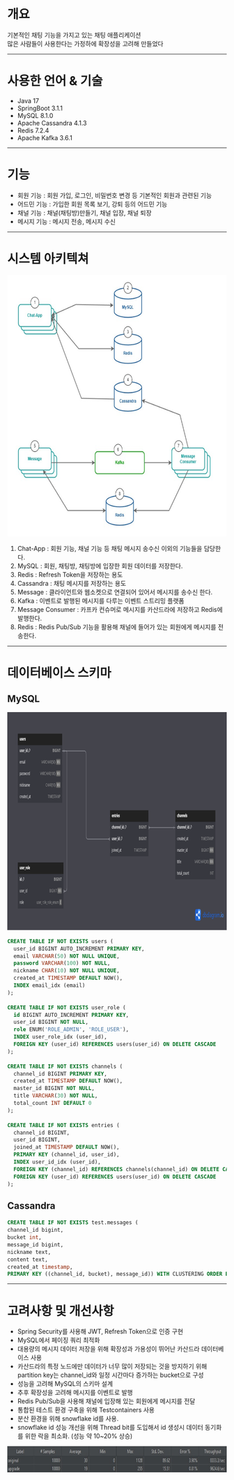 개요
==============
기본적인 채팅 기능을 가지고 있는 채팅 애플리케이션  
많은 사람들이 사용한다는 가정하에 확장성을 고려해 만들었다

-------------

사용한 언어 & 기술
==============
* Java 17
* SpringBoot 3.1.1
* MySQL 8.1.0
* Apache Cassandra 4.1.3
* Redis 7.2.4
* Apache Kafka 3.6.1

--------------

기능
==============
* 회원 기능 : 회원 가입, 로그인, 비밀번호 변경 등 기본적인 회원과 관련된 기능
* 어드민 기능 : 가입한 회원 목록 보기, 강퇴 등의 어드민 기능
* 채널 기능 : 채널(채팅방)만들기, 채널 입장, 채널 퇴장
* 메시지 기능 : 메시지 전송, 메시지 수신

----------------

시스템 아키텍쳐
============
<img src="https://github.com/southbell2/chat-project/blob/master/images/chat-architecture.jpg" width="700" height="600">

1. Chat-App : 회원 기능, 채널 기능 등 채팅 메시지 송수신 이외의 기능들을 담당한다.
2. MySQL : 회원, 채팅방, 채팅방에 입장한 회원 데이터를 저장한다.
3. Redis : Refresh Token을 저장하는 용도
4. Cassandra : 채팅 메시지를 저장하는 용도
5. Message : 클라이언트와 웹소켓으로 연결되어 있어서 메시지를 송수신 한다.
6. Kafka : 이벤트로 발행된 메시지를 다루는 이벤트 스트리밍 플랫폼
7. Message Consumer : 카프카 컨슈머로 메시지를 카산드라에 저장하고 Redis에 발행한다.
8. Redis : Redis Pub/Sub 기능을 활용해 채널에 들어가 있는 회원에게 메시지를 전송한다.

------------

데이터베이스 스키마
=============
## MySQL
<img src="https://github.com/southbell2/chat-project/blob/master/images/chat-rdb.png" width="900" height="500">

```sql
CREATE TABLE IF NOT EXISTS users (
  user_id BIGINT AUTO_INCREMENT PRIMARY KEY,
  email VARCHAR(50) NOT NULL UNIQUE,
  password VARCHAR(100) NOT NULL,
  nickname CHAR(10) NOT NULL UNIQUE,
  created_at TIMESTAMP DEFAULT NOW(),
  INDEX email_idx (email)
);

CREATE TABLE IF NOT EXISTS user_role (
  id BIGINT AUTO_INCREMENT PRIMARY KEY,
  user_id BIGINT NOT NULL,
  role ENUM('ROLE_ADMIN', 'ROLE_USER'),
  INDEX user_role_idx (user_id),
  FOREIGN KEY (user_id) REFERENCES users(user_id) ON DELETE CASCADE
);

CREATE TABLE IF NOT EXISTS channels (
  channel_id BIGINT PRIMARY KEY,
  created_at TIMESTAMP DEFAULT NOW(),
  master_id BIGINT NOT NULL,
  title VARCHAR(30) NOT NULL,
  total_count INT DEFAULT 0
);

CREATE TABLE IF NOT EXISTS entries (
  channel_id BIGINT,
  user_id BIGINT,
  joined_at TIMESTAMP DEFAULT NOW(),
  PRIMARY KEY (channel_id, user_id),
  INDEX user_id_idx (user_id),
  FOREIGN KEY (channel_id) REFERENCES channels(channel_id) ON DELETE CASCADE,
  FOREIGN KEY (user_id) REFERENCES users(user_id) ON DELETE CASCADE
);
```

## Cassandra

```sql
CREATE TABLE IF NOT EXISTS test.messages (
channel_id bigint,
bucket int,
message_id bigint,
nickname text,
content text,
created_at timestamp,
PRIMARY KEY ((channel_id, bucket), message_id)) WITH CLUSTERING ORDER BY (message_id DESC)
```

------------------------

고려사항 및 개선사항
=================
* Spring Security를 사용해 JWT, Refresh Token으로 인증 구현
* MySQL에서 페이징 쿼리 최적화
* 대용량의 메시지 데이터 저장을 위해 확장성과 가용성이 뛰어난 카산드라 데이터베이스 사용
* 카산드라의 특정 노드에만 데이터가 너무 많이 저장되는 것을 방지하기 위해 partition key는 channel_id와 일정 시간마다 증가하는 bucket으로 구성
* 성능을 고려해 MySQL의 스키마 설계
* 추후 확장성을 고려해 메시지를 이벤트로 발행
* Redis Pub/Sub을 사용해 채널에 입장해 있는 회원에게 메시지를 전달
* 통합된 테스트 환경 구축을 위해 Testcontainers 사용
* 분산 환경을 위해 snowflake id를 사용.
* snowflake id 성능 개선을 위해 Thread bit를 도입해서 id 생성시 데이터 동기화를 위한 락을 최소화. (성능 약 10~20% 상승)
<img src="https://github.com/southbell2/chat-project/blob/master/images/performance-test.jpg" width="800" height="60">
